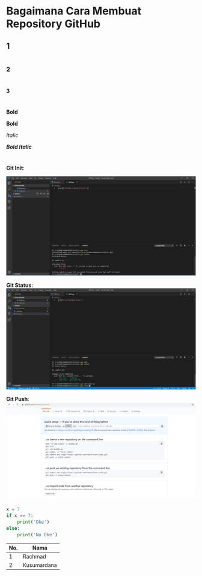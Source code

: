 # Bagaimana Cara Membuat Repository GitHub
## 1
#
### 2
#
#### 3
#
__Bold__

**Bold**

_Italic_

__*Bold Italic*__
#
**Git Init**:

![git init](./git_init.PNG)

**Git Status**:
![git_status](./git_status.PNG)

**Git Push**:
![git_push](./git_push.PNG)

```python
x = 7
if x == 7:
    print('Oke')
else:
    print('No Oke')
```
No. | Nama
-|-
1 | Rachmad
2 | Kusumardana 
